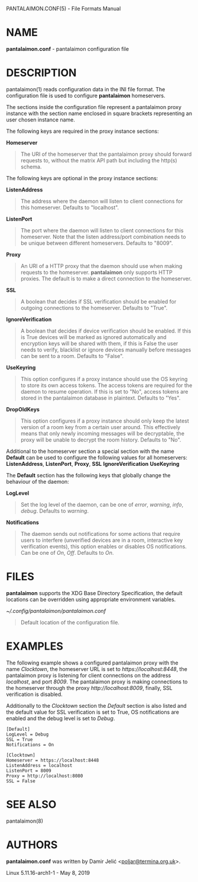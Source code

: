 PANTALAIMON.CONF(5) - File Formats Manual

# NAME

**pantalaimon.conf** - pantalaimon configuration file

# DESCRIPTION

pantalaimon(1) reads configuration data in the INI file format.
The configuration file is used to configure
**pantalaimon**
homeservers.

The sections inside the configuration file represent a pantalaimon proxy
instance with the section name enclosed in square brackets representing an user
chosen instance name.

The following keys are required in the proxy instance sections:

**Homeserver**

> The URI of the homeserver that the pantalaimon proxy should forward requests to,
> without the matrix API path but including the http(s) schema.

The following keys are optional in the proxy instance sections:

**ListenAddress**

> The address where the daemon will listen to client connections for this
> homeserver. Defaults to "localhost".

**ListenPort**

> The port where the daemon will listen to client connections for this
> homeserver. Note that the listen address/port combination needs to be unique
> between different homeservers. Defaults to "8009".

**Proxy**

> An URI of a HTTP proxy that the daemon should use when making requests to the
> homeserver.
> **pantalaimon**
> only supports HTTP proxies. The default is to make a direct connection to the
> homeserver.

**SSL**

> A boolean that decides if SSL verification should be enabled for outgoing
> connections to the homeserver. Defaults to "True".

**IgnoreVerification**

> A boolean that decides if device verification should be enabled. If this is True
> devices will be marked as ignored automatically and encryption keys will be
> shared with them, if this is False the user needs to verify, blacklist or ignore
> devices manually before messages can be sent to a room. Defaults to "False".

**UseKeyring**

> This option configures if a proxy instance should use the OS keyring to store
> its own access tokens. The access tokens are required for the daemon to resume
> operation. If this is set to "No", access tokens are stored in the pantalaimon
> database in plaintext. Defaults to "Yes".

**DropOldKeys**

> This option configures if a proxy instance should only keep the latest version
> of a room key from a certain user around. This effectively means that only newly
> incoming messages will be decryptable, the proxy will be unable to decrypt the
> room history.  Defaults to "No".

Additional to the homeserver section a special section with the name
**Default**
can be used to configure the following values for all homeservers:
**ListenAddress**,
**ListenPort**,
**Proxy**,
**SSL**
**IgnoreVerification**
**UseKeyring**

The
**Default**
section has the following keys that globally change the behaviour of the daemon:

**LogLevel**

> Set the log level of the daemon, can be one of
> *error*,
> *warning*,
> *info*,
> *debug*.
> Defaults to
> *warning*.

**Notifications**

> The daemon sends out notifications for some actions that require users to
> interfere (unverified devices are in a room, interactive key verification
> events), this option enables or disables OS notifications. Can be one of
> *On*,
> *Off*.
> Defaults to
> *On*.

# FILES

**pantalaimon**
supports the XDG Base Directory Specification, the default locations can be
overridden using appropriate environment variables.

*~/.config/pantalaimon/pantalaimon.conf*

> Default location of the configuration file.

# EXAMPLES

The following example shows a configured pantalaimon proxy with the name
*Clocktown*,
the homeserver URL is set to
*https://localhost:8448*,
the pantalaimon proxy is listening for client connections on the address
*localhost*,
and port
*8009*.
The pantalaimon proxy is making connections to the homeserver through the proxy
*http://localhost:8009*,
finally, SSL verification is disabled.

Additionally to the
*Clocktown*
section the
*Default*
section is also listed and the default value for SSL verification is set to
True, OS notifications are enabled and the debug level is set to
*Debug*.

	[Default]
	LogLevel = Debug
	SSL = True
	Notifications = On
	
	[Clocktown]
	Homeserver = https://localhost:8448
	ListenAddress = localhost
	ListenPort = 8009
	Proxy = http://localhost:8080
	SSL = False

# SEE ALSO

pantalaimon(8)

# AUTHORS

**pantalaimon.conf**
was written by
Damir Jeli&#263; &lt;[poljar@termina.org.uk](mailto:poljar@termina.org.uk)&gt;.

Linux 5.11.16-arch1-1 - May 8, 2019
